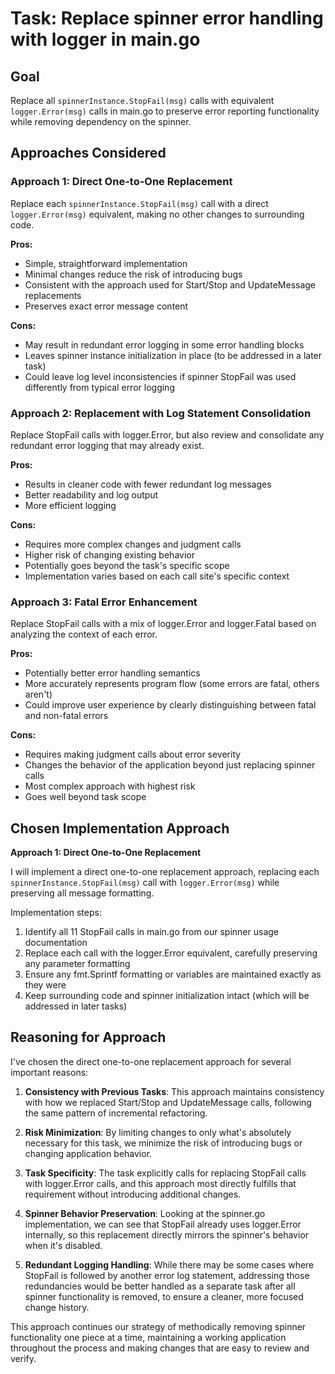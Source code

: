 # Task: Replace spinner error handling with logger in main.go

## Goal
Replace all `spinnerInstance.StopFail(msg)` calls with equivalent `logger.Error(msg)` calls in main.go to preserve error reporting functionality while removing dependency on the spinner.

## Approaches Considered

### Approach 1: Direct One-to-One Replacement
Replace each `spinnerInstance.StopFail(msg)` call with a direct `logger.Error(msg)` equivalent, making no other changes to surrounding code.

**Pros:**
- Simple, straightforward implementation
- Minimal changes reduce the risk of introducing bugs
- Consistent with the approach used for Start/Stop and UpdateMessage replacements
- Preserves exact error message content

**Cons:**
- May result in redundant error logging in some error handling blocks
- Leaves spinner instance initialization in place (to be addressed in a later task)
- Could leave log level inconsistencies if spinner StopFail was used differently from typical error logging

### Approach 2: Replacement with Log Statement Consolidation
Replace StopFail calls with logger.Error, but also review and consolidate any redundant error logging that may already exist.

**Pros:**
- Results in cleaner code with fewer redundant log messages
- Better readability and log output
- More efficient logging

**Cons:**
- Requires more complex changes and judgment calls
- Higher risk of changing existing behavior
- Potentially goes beyond the task's specific scope
- Implementation varies based on each call site's specific context

### Approach 3: Fatal Error Enhancement
Replace StopFail calls with a mix of logger.Error and logger.Fatal based on analyzing the context of each error.

**Pros:**
- Potentially better error handling semantics
- More accurately represents program flow (some errors are fatal, others aren't)
- Could improve user experience by clearly distinguishing between fatal and non-fatal errors

**Cons:**
- Requires making judgment calls about error severity
- Changes the behavior of the application beyond just replacing spinner calls
- Most complex approach with highest risk
- Goes well beyond task scope

## Chosen Implementation Approach
**Approach 1: Direct One-to-One Replacement**

I will implement a direct one-to-one replacement approach, replacing each `spinnerInstance.StopFail(msg)` call with `logger.Error(msg)` while preserving all message formatting.

Implementation steps:
1. Identify all 11 StopFail calls in main.go from our spinner usage documentation
2. Replace each call with the logger.Error equivalent, carefully preserving any parameter formatting
3. Ensure any fmt.Sprintf formatting or variables are maintained exactly as they were
4. Keep surrounding code and spinner initialization intact (which will be addressed in later tasks)

## Reasoning for Approach
I've chosen the direct one-to-one replacement approach for several important reasons:

1. **Consistency with Previous Tasks**: This approach maintains consistency with how we replaced Start/Stop and UpdateMessage calls, following the same pattern of incremental refactoring.

2. **Risk Minimization**: By limiting changes to only what's absolutely necessary for this task, we minimize the risk of introducing bugs or changing application behavior.

3. **Task Specificity**: The task explicitly calls for replacing StopFail calls with logger.Error calls, and this approach most directly fulfills that requirement without introducing additional changes.

4. **Spinner Behavior Preservation**: Looking at the spinner.go implementation, we can see that StopFail already uses logger.Error internally, so this replacement directly mirrors the spinner's behavior when it's disabled.

5. **Redundant Logging Handling**: While there may be some cases where StopFail is followed by another error log statement, addressing those redundancies would be better handled as a separate task after all spinner functionality is removed, to ensure a cleaner, more focused change history.

This approach continues our strategy of methodically removing spinner functionality one piece at a time, maintaining a working application throughout the process and making changes that are easy to review and verify.